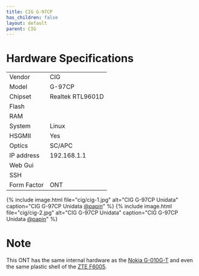 ```yaml
---
title: CIG G-97CP 
has_children: false
layout: default
parent: CIG
---
```


# Hardware Specifications

|             |                                   |
| ----------- | --------------------------------- |
| Vendor      | CIG                               |
| Model       | G-97CP                            |
| Chipset     | Realtek RTL9601D                  |
| Flash       |                                   |
| RAM         |                                   |
| System      | Linux                             |
| HSGMII      | Yes                               |
| Optics      | SC/APC                            |
| IP address  | 192.168.1.1                       |
| Web Gui     |                                   |
| SSH         |                                   |
| Form Factor | ONT                               |
 
{% include image.html file="cig/cig-1.jpg" alt="CIG G-97CP Unidata" caption="CIG G-97CP Unidata <a href='https://forum.fibra.click/u/papin'>@papin</a>" %}
{% include image.html file="cig/cig-2.jpg" alt="CIG G-97CP Unidata" caption="CIG G-97CP Unidata <a href='https://forum.fibra.click/u/papin'>@papin</a>" %}

# Note

This ONT has the same internal hardware as  the [Nokia G-010G-T](/ont-nokia-g-010g-t) and even the same plastic shell of the [ZTE F6005](/ont-zte-f6005).




